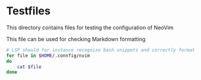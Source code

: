 # Testfiles

This directory contains files for testing the configuration of NeoVim

This file can be used for checking Markdown formatting

```bash
# LSP should for instance recognize bash snippets and correctly format them
for file in $HOME/.connfig/nvim
do
    cat $file
done

```
